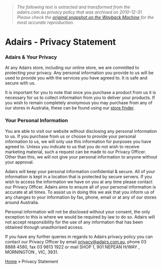 > *The following text is extracted and transformed from the adairs.com.au privacy policy that was archived on 2010-12-31. Please check the [original snapshot on the Wayback Machine](https://web.archive.org/web/20101231234308id_/https%3A//adairs.com.au/privacy-statement) for the most accurate reproduction.*

# Adairs - Privacy Statement

### Adairs & Your Privacy

At any Adairs store, including our online store, we are committed to protecting your privacy. Any personal information you provide to us will be used to provide you with the services you have agreed to. It is safe and secure with us.

It is important for you to note that once you purchase a product from us it is necessary for us to collect information from you to deliver your products. If you wish to remain completely anonymous you may purchase from any of our stores in Australia, these can be found using our [store finder](https://web.archive.org/store-finder/).

### Your Personal Information

You are able to visit our website without disclosing any personal information to us. If you purchase from us or choose to provide your personal information to us, we will only use this information for purposes you have agreed to. Unless you indicate to us that you do not wish to receive marketing material, such a request can be made to our Privacy Officer. Other than this, we will not give your personal information to anyone without your approval.

Adairs will keep your personal information confidential & secure. All of your information is kept in a location that is protected by secure servers. If you wish to access the information we have on you at any time please contact our Privacy Officer. Adairs aims to ensure all of your personal information is accurate at all times. To assist us in doing this we ask that you inform us of any changes to your information by fax, phone, email or at any of our stores around Australia.

Personal information will not be disclosed without your consent, the only exception to this is where we would be required by law to do so. Adairs will not accept responsibility for the use of any information that has been obtained through unauthorised access.

If you have any further queries in regards to Adairs privacy policy you can contact our Privacy Officer by email [privacy@adairs.com.au](mailto:privacy@adairs.com.au), phone 03 8888 4580, fax 03 9813 1922 or mail SHOP 1, 901 NEPEAN H/WAY , MORNINGTON , VIC, 3931.

[Home](https://web.archive.org/) » Privacy Statement
